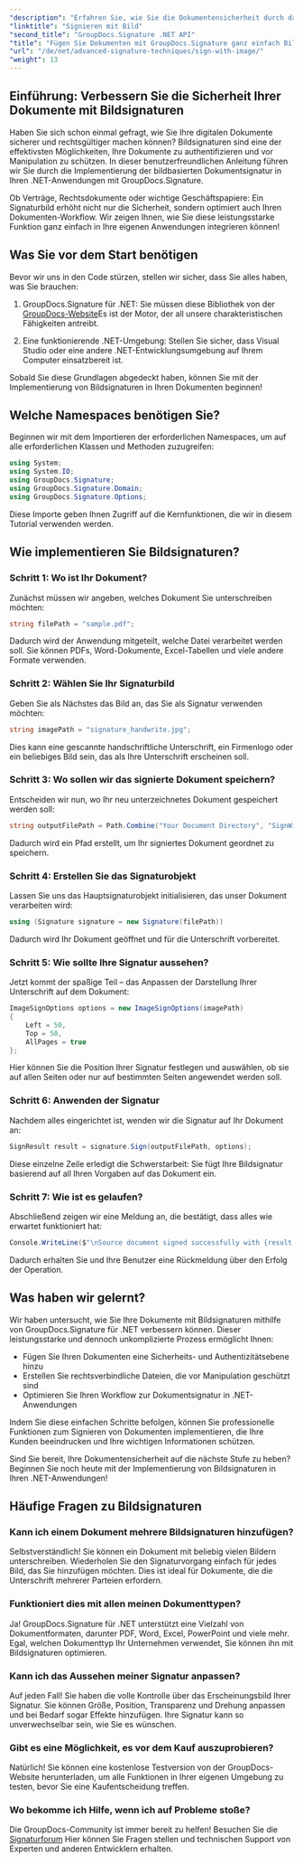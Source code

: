 ```yaml
---
"description": "Erfahren Sie, wie Sie die Dokumentensicherheit durch das Hinzufügen von Bildsignaturen in .NET-Anwendungen mit GroupDocs.Signature verbessern. Einfache Integration für manipulationssichere, rechtsverbindliche Dokumente."
"linktitle": "Signieren mit Bild"
"second_title": "GroupDocs.Signature .NET API"
"title": "Fügen Sie Dokumenten mit GroupDocs.Signature ganz einfach Bildsignaturen hinzu"
"url": "/de/net/advanced-signature-techniques/sign-with-image/"
"weight": 13
---
```


## Einführung: Verbessern Sie die Sicherheit Ihrer Dokumente mit Bildsignaturen

Haben Sie sich schon einmal gefragt, wie Sie Ihre digitalen Dokumente sicherer und rechtsgültiger machen können? Bildsignaturen sind eine der effektivsten Möglichkeiten, Ihre Dokumente zu authentifizieren und vor Manipulation zu schützen. In dieser benutzerfreundlichen Anleitung führen wir Sie durch die Implementierung der bildbasierten Dokumentsignatur in Ihren .NET-Anwendungen mit GroupDocs.Signature.

Ob Verträge, Rechtsdokumente oder wichtige Geschäftspapiere: Ein Signaturbild erhöht nicht nur die Sicherheit, sondern optimiert auch Ihren Dokumenten-Workflow. Wir zeigen Ihnen, wie Sie diese leistungsstarke Funktion ganz einfach in Ihre eigenen Anwendungen integrieren können!

## Was Sie vor dem Start benötigen

Bevor wir uns in den Code stürzen, stellen wir sicher, dass Sie alles haben, was Sie brauchen:

1. GroupDocs.Signature für .NET: Sie müssen diese Bibliothek von der [GroupDocs-Website](https://releases.groupdocs.com/signature/net/)Es ist der Motor, der all unsere charakteristischen Fähigkeiten antreibt.

2. Eine funktionierende .NET-Umgebung: Stellen Sie sicher, dass Visual Studio oder eine andere .NET-Entwicklungsumgebung auf Ihrem Computer einsatzbereit ist.

Sobald Sie diese Grundlagen abgedeckt haben, können Sie mit der Implementierung von Bildsignaturen in Ihren Dokumenten beginnen!

## Welche Namespaces benötigen Sie?

Beginnen wir mit dem Importieren der erforderlichen Namespaces, um auf alle erforderlichen Klassen und Methoden zuzugreifen:

```csharp
using System;
using System.IO;
using GroupDocs.Signature;
using GroupDocs.Signature.Domain;
using GroupDocs.Signature.Options;
```

Diese Importe geben Ihnen Zugriff auf die Kernfunktionen, die wir in diesem Tutorial verwenden werden.

## Wie implementieren Sie Bildsignaturen?

### Schritt 1: Wo ist Ihr Dokument?

Zunächst müssen wir angeben, welches Dokument Sie unterschreiben möchten:

```csharp
string filePath = "sample.pdf";
```

Dadurch wird der Anwendung mitgeteilt, welche Datei verarbeitet werden soll. Sie können PDFs, Word-Dokumente, Excel-Tabellen und viele andere Formate verwenden.

### Schritt 2: Wählen Sie Ihr Signaturbild

Geben Sie als Nächstes das Bild an, das Sie als Signatur verwenden möchten:

```csharp
string imagePath = "signature_handwrite.jpg";
```

Dies kann eine gescannte handschriftliche Unterschrift, ein Firmenlogo oder ein beliebiges Bild sein, das als Ihre Unterschrift erscheinen soll.

### Schritt 3: Wo sollen wir das signierte Dokument speichern?

Entscheiden wir nun, wo Ihr neu unterzeichnetes Dokument gespeichert werden soll:

```csharp
string outputFilePath = Path.Combine("Your Document Directory", "SignWithImage", fileName);
```

Dadurch wird ein Pfad erstellt, um Ihr signiertes Dokument geordnet zu speichern.

### Schritt 4: Erstellen Sie das Signaturobjekt

Lassen Sie uns das Hauptsignaturobjekt initialisieren, das unser Dokument verarbeiten wird:

```csharp
using (Signature signature = new Signature(filePath))
```

Dadurch wird Ihr Dokument geöffnet und für die Unterschrift vorbereitet.

### Schritt 5: Wie sollte Ihre Signatur aussehen?

Jetzt kommt der spaßige Teil – das Anpassen der Darstellung Ihrer Unterschrift auf dem Dokument:

```csharp
ImageSignOptions options = new ImageSignOptions(imagePath)
{
    Left = 50,
    Top = 50,
    AllPages = true
};
```

Hier können Sie die Position Ihrer Signatur festlegen und auswählen, ob sie auf allen Seiten oder nur auf bestimmten Seiten angewendet werden soll.

### Schritt 6: Anwenden der Signatur

Nachdem alles eingerichtet ist, wenden wir die Signatur auf Ihr Dokument an:

```csharp
SignResult result = signature.Sign(outputFilePath, options);
```

Diese einzelne Zeile erledigt die Schwerstarbeit: Sie fügt Ihre Bildsignatur basierend auf all Ihren Vorgaben auf das Dokument ein.

### Schritt 7: Wie ist es gelaufen?

Abschließend zeigen wir eine Meldung an, die bestätigt, dass alles wie erwartet funktioniert hat:

```csharp
Console.WriteLine($"\nSource document signed successfully with {result.Succeeded.Count} signature(s).\nFile saved at {outputFilePath}.");
```

Dadurch erhalten Sie und Ihre Benutzer eine Rückmeldung über den Erfolg der Operation.

## Was haben wir gelernt?

Wir haben untersucht, wie Sie Ihre Dokumente mit Bildsignaturen mithilfe von GroupDocs.Signature für .NET verbessern können. Dieser leistungsstarke und dennoch unkomplizierte Prozess ermöglicht Ihnen:

- Fügen Sie Ihren Dokumenten eine Sicherheits- und Authentizitätsebene hinzu
- Erstellen Sie rechtsverbindliche Dateien, die vor Manipulation geschützt sind
- Optimieren Sie Ihren Workflow zur Dokumentsignatur in .NET-Anwendungen

Indem Sie diese einfachen Schritte befolgen, können Sie professionelle Funktionen zum Signieren von Dokumenten implementieren, die Ihre Kunden beeindrucken und Ihre wichtigen Informationen schützen.

Sind Sie bereit, Ihre Dokumentensicherheit auf die nächste Stufe zu heben? Beginnen Sie noch heute mit der Implementierung von Bildsignaturen in Ihren .NET-Anwendungen!

## Häufige Fragen zu Bildsignaturen

### Kann ich einem Dokument mehrere Bildsignaturen hinzufügen?

Selbstverständlich! Sie können ein Dokument mit beliebig vielen Bildern unterschreiben. Wiederholen Sie den Signaturvorgang einfach für jedes Bild, das Sie hinzufügen möchten. Dies ist ideal für Dokumente, die die Unterschrift mehrerer Parteien erfordern.

### Funktioniert dies mit allen meinen Dokumenttypen?

Ja! GroupDocs.Signature für .NET unterstützt eine Vielzahl von Dokumentformaten, darunter PDF, Word, Excel, PowerPoint und viele mehr. Egal, welchen Dokumenttyp Ihr Unternehmen verwendet, Sie können ihn mit Bildsignaturen optimieren.

### Kann ich das Aussehen meiner Signatur anpassen?

Auf jeden Fall! Sie haben die volle Kontrolle über das Erscheinungsbild Ihrer Signatur. Sie können Größe, Position, Transparenz und Drehung anpassen und bei Bedarf sogar Effekte hinzufügen. Ihre Signatur kann so unverwechselbar sein, wie Sie es wünschen.

### Gibt es eine Möglichkeit, es vor dem Kauf auszuprobieren?

Natürlich! Sie können eine kostenlose Testversion von der GroupDocs-Website herunterladen, um alle Funktionen in Ihrer eigenen Umgebung zu testen, bevor Sie eine Kaufentscheidung treffen.

### Wo bekomme ich Hilfe, wenn ich auf Probleme stoße?

Die GroupDocs-Community ist immer bereit zu helfen! Besuchen Sie die [Signaturforum](https://forum.groupdocs.com/c/signature/13) Hier können Sie Fragen stellen und technischen Support von Experten und anderen Entwicklern erhalten.